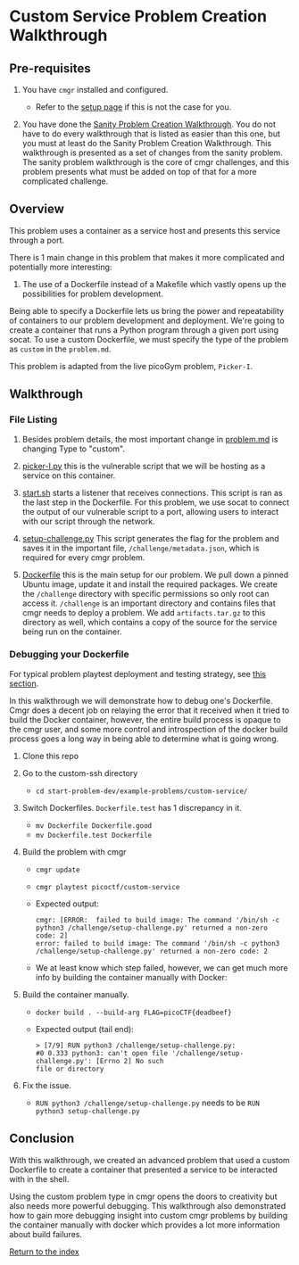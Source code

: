 # Custom Service Problem Creation Walkthrough

## Pre-requisites

1. You have `cmgr` installed and configured.
    - Refer to the [setup page](/setup-cmgr) if this is not the case for you.

2. You have done the [Sanity Problem Creation
   Walkthrough](/example-problems/sanity-static-flag/README.md). You do not have
   to do every walkthrough that is listed as easier than this one, but you must
   at least do the Sanity Problem Creation Walkthrough. This walkthrough is
   presented as a set of changes from the sanity problem. The sanity problem
   walkthrough is the core of cmgr challenges, and this problem presents what
   must be added on top of that for a more complicated challenge.

## Overview

This problem uses a container as a service host and presents this service
through a port.

There is 1 main change in this problem that makes it more complicated and
potentially more interesting:

1. The use of a Dockerfile instead of a Makefile which vastly opens up the
   possibilities for problem development.

Being able to specify a Dockerfile lets us bring the power and repeatability
of containers to our problem development and deployment. We're going to create
a container that runs a Python program through a given port using socat. To use
a custom Dockerfile, we must specify the type of the problem as `custom` in the
`problem.md`.

This problem is adapted from the live picoGym problem, `Picker-I`.

## Walkthrough

### File Listing

1. Besides problem details, the most important change in
   [problem.md](/example-problems/custom-service/problem.md) is changing Type
   to "custom".

1. [picker-I.py](/example-problems/custom-service/picker-I.py) this is the
   vulnerable script that we will be hosting as a service on this container.

1. [start.sh](/example-problems/custom-service/start.sh) starts a listener that
   receives connections. This script is ran as the last step in the
   Dockerfile. For this problem, we use socat to connect the output of our
   vulnerable script to a port, allowing users to interact with our script
   through the network.

1. [setup-challenge.py](/example-problems/custom-service/setup-challenge.py)
   This script generates the flag for the problem and saves it in the important
   file, `/challenge/metadata.json`, which is required for every cmgr problem.

1. [Dockerfile](/example-problems/custom-service/Dockerfile) this is the main
   setup for our problem. We pull down a pinned Ubuntu image, update it and
   install the required packages. We create the `/challenge` directory with
   specific permissions so only root can access it. `/challenge` is an
   important directory and contains files that cmgr needs to deploy a problem.
   We add `artifacts.tar.gz` to this directory as well, which contains a copy
   of the source for the service being run on the container.

### Debugging your Dockerfile

For typical problem playtest deployment and testing strategy, see
[this section](/example-problems/sanity-static-flag#Deployment).

In this walkthrough we will demonstrate how to debug one's Dockerfile. Cmgr
does a decent job on relaying the error that it received when it tried to
build the Docker container, however, the entire build process is opaque to
the cmgr user, and some more control and introspection of the docker build
process goes a long way in being able to determine what is going wrong.

1. Clone this repo
2. Go to the custom-ssh directory
    - `cd start-problem-dev/example-problems/custom-service/`
3. Switch Dockerfiles. `Dockerfile.test` has 1 discrepancy in it.
    - `mv Dockerfile Dockerfile.good`
    - `mv Dockerfile.test Dockerfile`
4. Build the problem with cmgr
      - `cmgr update`
      - `cmgr playtest picoctf/custom-service`
      - Expected output:

         ```terminal
         cmgr: [ERROR:  failed to build image: The command '/bin/sh -c python3 /challenge/setup-challenge.py' returned a non-zero code: 2]
         error: failed to build image: The command '/bin/sh -c python3 /challenge/setup-challenge.py' returned a non-zero code: 2
         ```

      - We at least know which step failed, however, we can get much more info
      by building the container manually with Docker:

5. Build the container manually.
    - `docker build . --build-arg FLAG=picoCTF{deadbeef}`
    - Expected output (tail end):

      ```terminal
      > [7/9] RUN python3 /challenge/setup-challenge.py:
      #0 0.333 python3: can't open file '/challenge/setup-challenge.py': [Errno 2] No such
      file or directory
      ```

6. Fix the issue.
    - `RUN python3 /challenge/setup-challenge.py` needs to be `RUN python3 setup-challenge.py`

## Conclusion

With this walkthrough, we created an advanced problem that used a custom
Dockerfile to create a container that presented a service to be interacted with
in the shell.

Using the custom problem type in cmgr opens the doors to creativity but also
needs more powerful debugging. This walkthrough also demonstrated how to
gain more debugging insight into custom cmgr problems by building the
container manually with docker which provides a lot more information about
build failures.

[Return to the index](/example-problems)
